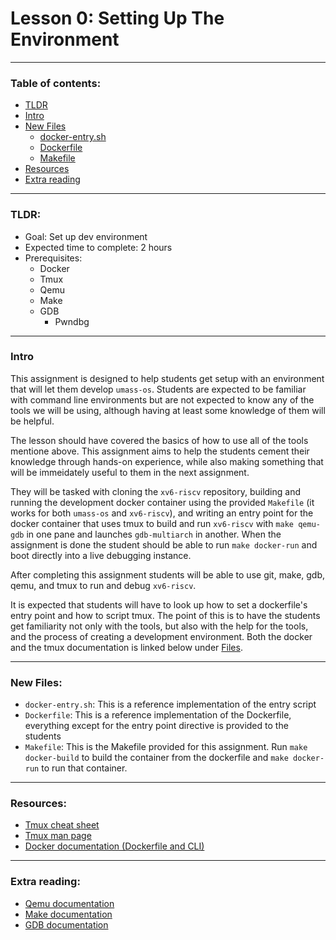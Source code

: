 # Lesson 0: Setting Up The Environment

---

### Table of contents:
- [TLDR](#tldr)
- [Intro](#intro)
- [New Files](#files)
	- [docker-entry.sh](#docker-entrysh)
	- [Dockerfile](#dockerfile)
	- [Makefile](#makefile)
- [Resources](#resources)
- [Extra reading](#extra-reading)

---

### TLDR:
- Goal: Set up dev environment
- Expected time to complete: 2 hours
- Prerequisites:
	- Docker
	- Tmux
	- Qemu
	- Make
	- GDB
		- Pwndbg

---
	
### Intro
This assignment is designed to help students get setup with an environment that will let them develop `umass-os`. Students are expected to be familiar with command line environments but are not expected to know any of the tools we will be using, although having at least some knowledge of them will be helpful. 

The lesson should have covered the basics of how to use all of the tools mentione above. This assignment aims to help the students cement their knowledge through hands-on experience, while also making something that will be immeidately useful to them in the next assignment.

They will be tasked with cloning the `xv6-riscv` repository, building and running the development docker container using the provided `Makefile` (it works for both `umass-os` and `xv6-riscv`), and writing an entry point for the docker container that uses tmux to build and run `xv6-riscv` with `make qemu-gdb` in one pane and launches `gdb-multiarch` in another. When the assignment is done the student should be able to run `make docker-run` and boot directly into a live debugging instance.

After completing this assignment students will be able to use git, make, gdb, qemu, and tmux to run and debug `xv6-riscv`.

It is expected that students will have to look up how to set a dockerfile's entry point and how to script tmux. The point of this is to have the students get familiarity not only with the tools, but also with the help for the tools, and the process of creating a development environment. Both the docker and the tmux documentation is linked below under [Files](#files).

---

### New Files:
- <a id=docker-entrysh></a> `docker-entry.sh`:
This is a reference implementation of the entry script
- <a id=dockerfile></a> `Dockerfile`:
This is a reference implementation of the Dockerfile, everything except for the entry point directive is provided to the students
- <a id=Makefile></a> `Makefile`:
This is the Makefile provided for this assignment. Run `make docker-build` to build the container from the dockerfile and `make docker-run` to run that container.

---

### Resources:
- [Tmux cheat sheet](https://tmuxcheatsheet.com)
- [Tmux man page](https://man7.org/linux/man-pages/man1/tmux.1.html)
- [Docker documentation (Dockerfile and CLI)](https://docs.docker.com/reference/)

---

### Extra reading:
- [Qemu documentation](https://www.qemu.org/docs/master/system/invocation.html)
- [Make documentation](https://www.gnu.org/software/make/manual/make.html)
- [GDB documentation](https://ftp.gnu.org/old-gnu/Manuals/gdb/html_node/gdb_toc.html)
